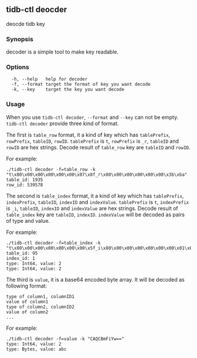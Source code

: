 ## tidb-ctl deocder

deocde tidb key

### Synopsis

decoder is a simple tool to make key readable.

### Options

```
  -h, --help   help for decoder
  -f, --format target the format of key you want decode
  -k, --key    target the key you want decode
```

### Usage

When you use `tidb-ctl decoder`, `--format` and `--key` can not be empty.
`tidb-ctl decoder` provide three kind of format.

The first is `table_row` format, it a kind of key which has `tablePrefix`, `rowPrefix`, `tableID`, `rowID`. 
`tablePrefix` is `t`, `rowPrefix` is `_r`, `tableID` and `rowID` are hex strings.
Decode result of `table_row` key are `tableID` and `rowID`.

For example:
```
./tidb-ctl decoder -f=table_row -k "t\x80\x00\x00\x00\x00\x00\x07\x8f_r\x80\x00\x00\x00\x00\x08\x3b\xba"
table_id: 1935
row_id: 539578
```

The second is `table_index` format, it a kind of key which has `tablePrefix`, `indexPrefix`, `tableID`, `indexID` and `indexValue`.
`tablePrefix` is `t`, `indexPrefix` is `_i`, `tableID`, `indexID` and `indexValue` are hex strings.
Decode result of `table_index` key are `tableID`, `indexID`.
`indexValue` will be decoded as pairs of type and value.

For example:
```
./tidb-ctl decoder -f=table_index -k "t\x80\x00\x00\x00\x00\x00\x00\x5f_i\x80\x00\x00\x00\x00\x00\x00\x01\x03\x80\x00\x00\x00\x00\x00\x00\x02\x03\x80\x00\x00\x00\x00\x00\x00\x02"
table_id: 95
index_id: 1
type: Int64, value: 2
type: Int64, value: 2
```

The third is `value`, it is a base64 encoded byte array. 
It will be decoded as following format:
```
type of column1, columnID1
value of column1
type of column2, columnID2
value of column2
...
```

For example:
```
./tidb-ctl decoder -f=value -k "CAQCBmFiYw=="
type: Int64, value: 2
type: Bytes, value: abc
```
